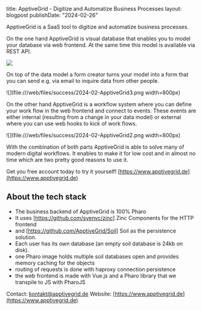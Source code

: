 title: ApptiveGrid - Digitize and Automatize Business Processes
layout: blogpost
publishDate: "2024-02-26"

ApptiveGrid is a SaaS tool to digitize and automatize business processes.

On the one hand ApptiveGrid is visual database that enables you to model your database via web frontend. At the same time this model is available via REST API. 

![](file:///web/files/success/2024-02-ApptiveGrid1.png)


On top of the data model a form creator turns your model into a form that you can send e.g. via email to inquire data from other people.

![](file:///web/files/success/2024-02-ApptiveGrid3.png width=800px)


On the other hand ApptiveGrid is a workflow system where you can define your work flow in the web frontend and connect to events. These events are either internal (resulting from a change in your data model) or external where you can use web hooks to kick of work flows.


![](file:///web/files/success/2024-02-ApptiveGrid2.png width=800px)


With the combination of both parts ApptiveGrid is able to solve many of modern digital workflows. It enables to make it for low cost and in almost no time which are two pretty good reasons to use it.


Get you free account today to try it yourself!  [https://www.apptivegrid.de](https://www.apptivegrid.de)


## About the tech stack

- The business backend of ApptiveGrid is 100% Pharo
- It uses [https://github.com/svenvc/zinc] Zinc Components for the HTTP frontend
- and [https://github.com/ApptiveGrid/Soil] Soil as the persistence solution.
- Each user has its own database (an empty soil database is 24kb on disk).
- one Pharo image holds multiple soil databases open and provides memory caching for the objects
- routing of requests is done with haproxy connection persistence
- the web frontend is made with Vue.js and a Pharo library that we transpile to JS with PharoJS



Contact: kontakt@apptivegrid.de
Website: [https://www.apptivegrid.de](https://www.apptivegrid.de)

